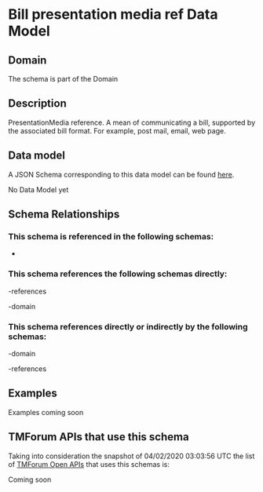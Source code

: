 # Bill presentation media ref Data Model

## Domain

The  schema is part of the  Domain

## Description

PresentationMedia reference. A mean of communicating a bill, supported by the associated bill format. For example, post mail, email, web page.

## Data model

A JSON Schema corresponding to this data model can be found
[here](https://github.com/tmforum-rand/schemas/blob/candidates/Customer/BillPresentationMediaRef.schema.json).

No Data Model yet

## Schema Relationships

### This schema is referenced in the following schemas:

-

### This schema references the following schemas directly:

-references

-domain

### This schema references directly or indirectly by the following schemas:

-domain

-references



## Examples

Examples coming soon

## TMForum APIs that use this schema

Taking into consideration the snapshot of 04/02/2020 03:03:56 UTC the list of [TMForum Open APIs](https://www.tmforum.org/open-apis/) that uses this schemas is:

Coming soon